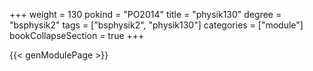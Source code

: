 +++
weight = 130
pokind = "PO2014"
title = "physik130"
degree = "bsphysik2"
tags = ["bsphysik2", "physik130"]
categories = ["module"]
bookCollapseSection = true
+++

{{< genModulePage >}}
